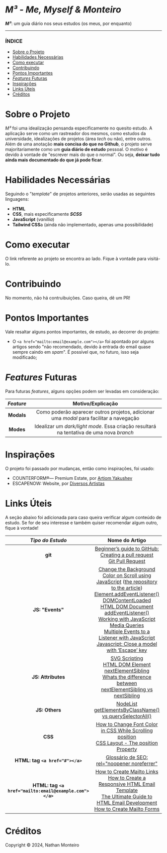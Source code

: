 # *M³ - Me, Myself & Monteiro*
***M³***: um guia diário nos seus estudos (os meus, por enquanto)

---

### ÍNDICE

* [Sobre o Projeto](#about)
* [Habilidades Necessárias](#abilities)
* [Como executar](#execute)
* [Contribuindo](#contribuition)
* [Pontos Importantes](#key-points)
* [*Features* Futuras](#fut-feats)
* [Inspirações](#inspirations)
* [Links Úteis](#links)
* [Créditos](#credits)


<h1 id="about">Sobre o Projeto</h1>

_M³_ foi uma idealização pensanda especificamente no quesito estudo. A aplicação serve como um rastreador dos mesmos, como estudos da universidade, idealizações de projetos (área *tech* ou não), entre outros. Além de uma anotação **mais concisa do que no Github**, o projeto serve majoritariamente como um **guia diário de estudo** pessoal. O motivo é devido à vontade de "escrever mais do que o normal". Ou seja, **deixar tudo ainda mais documentado do que já pode ficar**.


<h1 id="abilities"> Habilidades Necessárias </h1>

Seguindo o "*template*" de projetos anteriores, serão usadas as seguintes linguagens:

- **HTML**
- **CSS**, mais especificamente **_SCSS_**
- **JavaScript** (*vanillia*)
- **Tailwind CSS**a (ainda não implementado, apenas uma possibilidade)


<h1 id="execute"> Como executar </h1>

O link referente ao projeto se encontra ao lado. Fique à vontade para visitá-lo.


<h1 id="contribuition"> Contribuindo </h1>

No momento, não há contruibuições. Caso queira, dê um PR!


<h1 id="key-points"> Pontos Importantes </h1>

Vale resaltar alguns pontos importantes, de estudo, ao decorrer do projeto:
* O `<a href="mailto:email@example.com"></a>` foi apontado por alguns artigos sendo "não recomendado, devido à entrada do email quase sempre caindo em _spam_". É possível que, no futuro, isso seja modificado;


<!--
<h1 id="fut-corr"> Correções Futuras </h1>

Para futuras correções:

Correção | Motivo
:---------: | :------:
**Modals** | O conteúdo adicionado diariamente **não** está sendo mostrado na tela. Procurar o _bug_ depois
**Explorar** | O botão inicial que facilita a exploração do usurário na aplicação, ao clicar, está sendo direcionado para o _footer_. Procurar o porquê disso
-->

<h1 id="fut-feats"> <em>Features</em> Futuras </h1>

Para futuras <em>features</em>, alguns opções podem ser levadas em consideração:

*Feature* | Motivo/Explicação
:---------: | :------:
**Modals** | Como poderão aparecer outros projetos, adicionar uma _modal_ para facilitar a navegação
**Modes** | Idealizar um _dark/light mode_. Essa criação resultará na tentativa de uma nova _branch_


<h1 id="inspirations"> Inspirações </h1>

O projeto foi passado por mudanças, então como inspirações, foi usado:
- COUNTERFORM®— Premium Estate, por <a href="https://www.behance.net/gallery/131349999/COUNTERFORM-Premium-Estate">Artiom Yakushev</a>
- ESCAPENOW: Website, por <a href="https://www.behance.net/gallery/114983081/ESCAPENOW-Website">Diversos Artistas</a>


<h1 id="links"> Links Úteis </h1>


A seção abaixo foi adicionada para caso queira verificar algum conteúdo de estudo. Se for de seu interesse e também quiser recomendar algum outro, fique à vontade!

*Tipo do Estudo* | Nome do Artigo
:---------: | :------:
**git** | <a href="https://github.blog/developer-skills/github/beginners-guide-to-github-creating-a-pull-request/">Beginner’s guide to GitHub: Creating a pull request</a> <br> <a href="https://www.geeksforgeeks.org/git-pull-request/">Git Pull Request</a>
**JS: "Events"** | <a href="https://bobbyhadz.com/blog/change-background-color-on-scroll-using-javascript">Change the Background Color on Scroll using JavaScript</a> (<a href="https://github.com/bobbyhadz/change-background-color-on-scroll-using-javascript">the repository to the article</a>) <br> <a href="https://developer.mozilla.org/pt-BR/docs/Web/API/EventTarget/addEventListener">Element.addEventListener()</a> <br> <a href="https://developer.mozilla.org/pt-BR/docs/Web/API/Document/DOMContentLoaded_event">DOMContentLoaded</a> <br> <a href="https://www.w3schools.com/jsref/met_document_addeventlistener.asp"> HTML DOM Document addEventListener()</a> <br> <a href="https://css-tricks.com/working-with-javascript-media-queries/">Working with JavaScript Media Queries</a> <br> <a href="https://dev.to/ferdunt/multiple-events-to-a-listener-with-javascript-2bj8">Multiple Events to a Listener with JavaScript</a> <br> <a href="https://www.sitepoint.com/community/t/javascript-close-a-model-with-escape-key/339524">Javascript: Close a model with ‘Escape’ key</a>
**JS: Attributes** | <a href="https://www.w3schools.com/graphics/svg_scripting.asp">SVG Scripting</a> <br> <a href="https://www.w3schools.com/jsref/prop_element_nextelementsibling.asp">HTML DOM Element nextElementSibling</a> <br> <a href="https://stackoverflow.com/questions/31097016/whats-the-difference-between-nextelementsibling-vs-nextsibling">Whats the difference between nextElementSibling vs nextSibling</a>
**JS: Others** | <a href="https://developer.mozilla.org/pt-BR/docs/Web/API/NodeList">NodeList</a> <br> <a href="https://medium.com/@tjs7321/getelementsbyclassname-vs-queryselectorall-185877a939e8">getElementsByClassName() vs querySelectorAll()</a>
**CSS** | <a href="https://medium.com/@themaheshvaishnav/how-to-change-font-color-in-css-while-scrolling-9066d24b787c">How to Change Font Color in CSS While Scrolling</a> <br> <a href="https://developer.mozilla.org/pt-BR/docs/Web/CSS/position">position</a> <br> <a href="https://www.w3schools.com/Css/css_positioning.asp">CSS Layout - The position Property</a>
**HTML: tag `<a href="#"></a>`** | <a href="https://www.timospecht.de/pt-br/o-que-e/rel-noopener-noreferrer/">Glossário de SEO: rel="noopener noreferrer"</a>
**HTML: tag `<a href="mailto:email@example.com"></a>`** | <a href="https://www.w3docs.com/snippets/html/how-to-create-mailto-links.html">How to Create Mailto Links</a> <br> <a href="https://www.freecodecamp.org/news/how-to-create-a-responsive-html-email-template/">How to Create a Responsive HTML Email Template</a> <br> <a href="https://www.mailmodo.com/guides/email-development/">The Ultimate Guide to HTML Email Development</a> <br> <a href="https://www.w3docs.com/snippets/html/how-to-create-mailto-forms.html">How to Create Mailto Forms</a>

<h1 id="credits"> Créditos </h1>

Copyright © 2024, Nathan Monteiro
